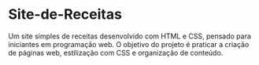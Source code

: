 # Site-de-Receitas
Um site simples de receitas desenvolvido com HTML e CSS, pensado para iniciantes em programação web. O objetivo do projeto é praticar a criação de páginas web, estilização com CSS e organização de conteúdo.
